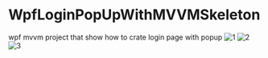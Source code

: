 # WpfLoginPopUpWithMVVMSkeleton
wpf mvvm project that show how to crate login page with popup 
![1](https://user-images.githubusercontent.com/45619259/50734281-8dee6e00-11a5-11e9-9eaf-a4e202365da3.PNG)
![2](https://user-images.githubusercontent.com/45619259/50734282-8dee6e00-11a5-11e9-996f-2b41e81f5719.PNG)
![3](https://user-images.githubusercontent.com/45619259/50734283-8dee6e00-11a5-11e9-87de-d8e0903669fc.PNG)
